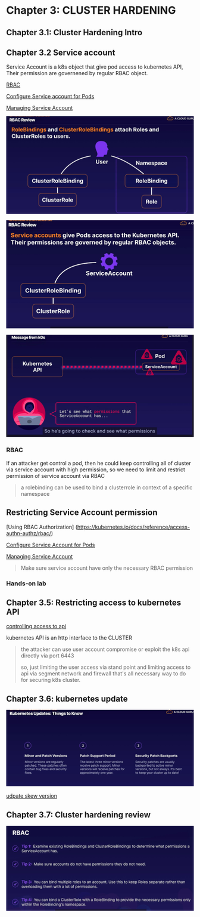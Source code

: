 # Chapter 3: CLUSTER HARDENING
## Chapter 3.1: Cluster Hardening Intro

## Chapter 3.2 Service account 

Service Account is a k8s object that give pod access to kubernetes API, Their permission are governened by regular RBAC object.

[RBAC](https://kubernetes.io/docs/reference/access-authn-authz/rbac/)

[Configure Service account for Pods](https://kubernetes.io/docs/tasks/configure-pod-container/configure-service-account/)

[Managing Service Account](https://kubernetes.io/docs/reference/access-authn-authz/service-accounts-admin/)

![Role and RBAC](https://github.com/hassj/CKS-ACloudGuru/blob/main/Image/19-RBAC-Roles.JPG "Role and Rbac")

![Service Account](https://github.com/hassj/CKS-ACloudGuru/blob/main/Image/20-Service-Account.JPG "Service Account")

![Under attack](https://github.com/hassj/CKS-ACloudGuru/blob/main/Image/21-Uder-attack.JPG)


### RBAC
If an attacker get control a pod, then he could keep controlling all of cluster via service account with high permission, so we need to limit and restrict permission of service account via RBAC

> a rolebinding can be used to bind a clusterrole in context of a specific namespace

## Restricting Service Account permission

[Using RBAC Authorization] (https://kubernetes.io/docs/reference/access-authn-authz/rbac/)

[Configure Service Account for Pods](https://kubernetes.io/docs/tasks/configure-pod-container/configure-service-account/)

[Managing Service Account](https://kubernetes.io/docs/reference/access-authn-authz/service-accounts-admin/)

> Make sure service account have only the necessary RBAC permission

### Hands-on lab

## Chapter 3.5: Restricting access to kubernetes API

[controlling access to api](https://kubernetes.io/docs/concepts/security/controlling-access/)

kubernetes API is an http interface to the CLUSTER

> the attacker can use user account compromise or exploit the k8s api directly via port 6443
>
> so, just limiting the user access via stand point and limiting access to api via segment network and firewall that's all necessary way to do for securing k8s cluster.

## Chapter 3.6: kubernetes update
![k8s update](https://github.com/hassj/CKS-ACloudGuru/blob/main/Image/22-k8s-update.JPG "k8s udpate")

[udpate skew version](https://kubernetes.io/releases/version-skew-policy/)

## Chapter 3.7: Cluster hardening review

![Cluster hardening review](https://github.com/hassj/CKS-ACloudGuru/blob/main/Image/23-cluster-hardening-review.JPG "Cluster hardening review")

